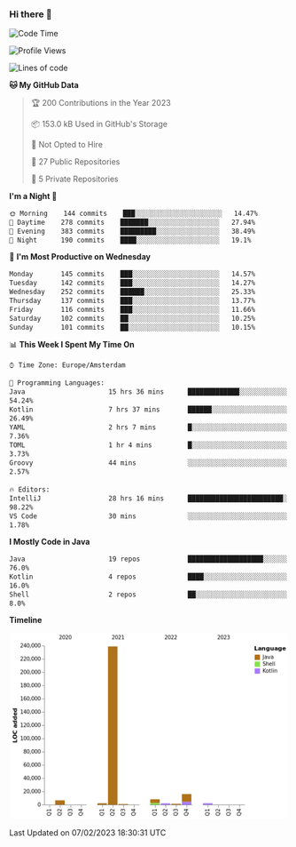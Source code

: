 ### Hi there 👋


<!--START_SECTION:waka-->
![Code Time](http://img.shields.io/badge/Code%20Time-2%2C994%20hrs%2051%20mins-blue)

![Profile Views](http://img.shields.io/badge/Profile%20Views-2-blue)

![Lines of code](https://img.shields.io/badge/From%20Hello%20World%20I%27ve%20Written-278%20Thousand%20lines%20of%20code-blue)

**🐱 My GitHub Data** 

> 🏆 200 Contributions in the Year 2023
 > 
> 📦 153.0 kB Used in GitHub's Storage 
 > 
> 🚫 Not Opted to Hire
 > 
> 📜 27 Public Repositories 
 > 
> 🔑 5 Private Repositories  
 > 
**I'm a Night 🦉** 

```text
🌞 Morning    144 commits    ███░░░░░░░░░░░░░░░░░░░░░░   14.47% 
🌆 Daytime    278 commits    ███████░░░░░░░░░░░░░░░░░░   27.94% 
🌃 Evening    383 commits    █████████░░░░░░░░░░░░░░░░   38.49% 
🌙 Night      190 commits    ████░░░░░░░░░░░░░░░░░░░░░   19.1%

```
📅 **I'm Most Productive on Wednesday** 

```text
Monday       145 commits    ███░░░░░░░░░░░░░░░░░░░░░░   14.57% 
Tuesday      142 commits    ███░░░░░░░░░░░░░░░░░░░░░░   14.27% 
Wednesday    252 commits    ██████░░░░░░░░░░░░░░░░░░░   25.33% 
Thursday     137 commits    ███░░░░░░░░░░░░░░░░░░░░░░   13.77% 
Friday       116 commits    ███░░░░░░░░░░░░░░░░░░░░░░   11.66% 
Saturday     102 commits    ██░░░░░░░░░░░░░░░░░░░░░░░   10.25% 
Sunday       101 commits    ██░░░░░░░░░░░░░░░░░░░░░░░   10.15%

```


📊 **This Week I Spent My Time On** 

```text
⌚︎ Time Zone: Europe/Amsterdam

💬 Programming Languages: 
Java                     15 hrs 36 mins      █████████████░░░░░░░░░░░░   54.24% 
Kotlin                   7 hrs 37 mins       ██████░░░░░░░░░░░░░░░░░░░   26.49% 
YAML                     2 hrs 7 mins        █░░░░░░░░░░░░░░░░░░░░░░░░   7.36% 
TOML                     1 hr 4 mins         █░░░░░░░░░░░░░░░░░░░░░░░░   3.73% 
Groovy                   44 mins             ░░░░░░░░░░░░░░░░░░░░░░░░░   2.57%

🔥 Editors: 
IntelliJ                 28 hrs 16 mins      ████████████████████████░   98.22% 
VS Code                  30 mins             ░░░░░░░░░░░░░░░░░░░░░░░░░   1.78%

```

**I Mostly Code in Java** 

```text
Java                     19 repos            ███████████████████░░░░░░   76.0% 
Kotlin                   4 repos             ████░░░░░░░░░░░░░░░░░░░░░   16.0% 
Shell                    2 repos             ██░░░░░░░░░░░░░░░░░░░░░░░   8.0%

```


**Timeline**

![Chart not found](https://raw.githubusercontent.com/powercasgamer/powercasgamer/master/charts/bar_graph.png) 


 Last Updated on 07/02/2023 18:30:31 UTC
<!--END_SECTION:waka-->

